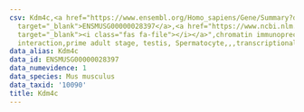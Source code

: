 ```yaml
---
csv: Kdm4c,<a href="https://www.ensembl.org/Homo_sapiens/Gene/Summary?db=core;g=ENSMUSG00000028397"
  target="_blank">ENSMUSG00000028397</a>,<a href="https://www.ncbi.nlm.nih.gov/pubmed/25450459"
  target="_blank"><i class="fas fa-file"></i></a>",chromatin immunoprecipitation assay,direct
  interaction,prime adult stage, testis, Spermatocyte,,,transcriptional regulation,
data_alias: Kdm4c
data_id: ENSMUSG00000028397
data_numevidence: 1
data_species: Mus musculus
data_taxid: '10090'
title: Kdm4c
---
```

